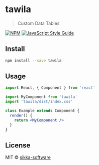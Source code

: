 # tawila

> Custom Data Tables

[![NPM](https://img.shields.io/npm/v/tawila.svg)](https://www.npmjs.com/package/tawila) [![JavaScript Style Guide](https://img.shields.io/badge/code_style-standard-brightgreen.svg)](https://standardjs.com)

## Install

```bash
npm install --save tawila
```

## Usage

```jsx
import React, { Component } from 'react'

import MyComponent from 'tawila'
import 'tawila/dist/index.css'

class Example extends Component {
  render() {
    return <MyComponent />
  }
}
```

## License

MIT © [sikka-software](https://github.com/sikka-software)
